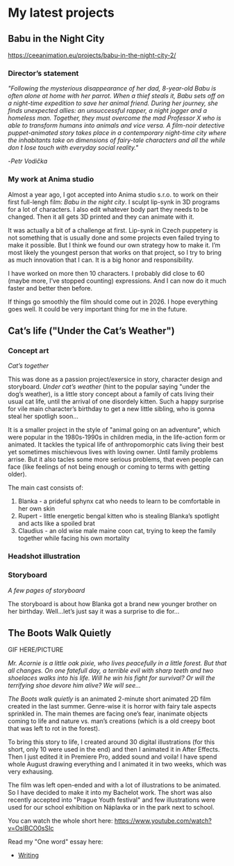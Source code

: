 # My latest projects

## Babu in the Night City 

https://ceeanimation.eu/projects/babu-in-the-night-city-2/ 

### Director’s statement
_"Following the mysterious disappearance of her dad, 8-year-old Babu is often alone at home with her parrot. When a thief steals it, Babu sets off on a night-time expedition to save her animal friend. During her journey, she finds unexpected allies: an unsuccessful rapper, a night jogger and a homeless man. Together, they must overcome the mad Professor X who is able to transform humans into animals and vice versa. A film-noir detective puppet-animated story takes place in a contemporary night-time city where the inhabitants take on dimensions of fairy-tale characters and all the while don ́t lose touch with everyday social reality."_ 

-_Petr Vodička_ 

### My work at Anima studio

Almost a year ago, I got accepted into Anima studio s.r.o. to work on their first full-lengh film: _Babu in the night city_. I sculpt lip-synk in 3D programs for a lot of characters. I also edit whatever body part they needs to be changed. Then it all gets 3D printed and they can animate with it. 

It was actually a bit of a challenge at first. Lip-synk in Czech puppetery is not something that is usually done and some projects even failed trying to make it possible. But I think we found our own strategy how to make it. I’m most likely the youngest person that works on that project, so I try to bring as much innovation that I can. It is a big honor and responsibility. 

I have worked on more then 10 characters. I probably did close to 60 (maybe more, I’ve stopped counting) expressions. And I can now do it much faster and better then before. 

If things go smoothly the film should come out in 2026. I hope everything goes well. It could be very important thing for me in the future. 

## Cat’s life ("Under the Cat’s Weather")

### Concept art


_Cat’s together_

This was done as a passion project/exersice in story, character design and storyboard. _Under cat’s weather_ (hint to the popular saying "under the dog’s weather), is a little story concept about a family of cats living their usual cat life, until the arrival of one disordely kitten. Such a happy surprise for vile main character’s birthday to get a new little sibling, who is gonna steal her spotligh soon... 

It is a smaller project in the style of "animal going on an adventure", which were popular in the 1980s-1990s in children media, in the life-action form or animated. It tackles the typical life of anthropomorphic cats living their best yet sometimes mischievous lives with loving owner. Until family problems arrise. But it also tacles some more serious problems, that even people can face (like feelings of not being enough or coming to terms with getting older). 
  
The main cast consists of:
  1. Blanka - a prideful sphynx cat who needs to learn to be comfortable in her own skin
  2. Rupert - little energetic bengal kitten who is stealing Blanka’s spotlight and acts like a spoiled brat
  3. Claudius - an old wise male maine coon cat, trying to keep the family together while facing his own mortality
 
### Headshot illustration

### Storyboard 

_A few pages of storyboard_

The storyboard is about how Blanka got a brand new younger brother on her birthday. Well...let’s just say it was a surprise to die for... 

## The Boots Walk Quietly
GIF HERE/PICTURE

_Mr. Acornie is a little oak pixie, who lives peacefully in a little forest. But that all changes. On one fatefull day, a terrible evil with sharp teeth and two shoelaces walks into his life. Will he win his fight for survival? Or will the terrifying shoe devore him alive? We will see…_

_The Boots walk quietly_ is an animated 2-minute short animated 2D film created in the last summer. Genre-wise it is horror with fairy tale aspects sprinkled in. The main themes are facing one’s fear, inanimate objects coming to life and nature vs. man’s creations (which is a old creepy boot that was left to rot in the forest). 

To bring this story to life, I created around 30 digital illustrations (for this short, only 10 were used in the end) and then I animated it in After Effects. Then I just edited it in Premiere Pro, added sound and voila! I have spend whole August drawing everything and I animated it in two weeks, which was very exhausing. 

The film was left open-ended and with a lot of illustrations to be animated. So I have decided to make it into my Bachelot work. The short was also recently accepted into "Prague Youth festival" and few illustrations were used for our school exhibition on Náplavka or in the park next to school. 

You can watch the whole short here: https://www.youtube.com/watch?v=OsIBCO0sSIc

Read my "One word" essay here: 
- [Writing](Writing.md)

